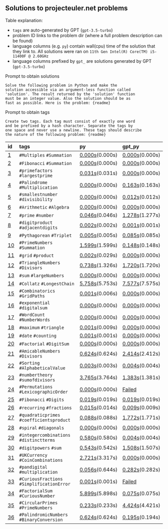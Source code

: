 ## Solutions to projecteuler.net problems

Table explanation:
- `tags` are auto-generated by GPT (`gpt-3.5-turbo`)
- problem ID links to the problem dir (where a full problem description can be
  found)
- language columns (e.g. `py`) contain wall(cpu) time of the
  solution that they link to. All solutions were ran on
  `11th Gen Intel(R) Core(TM) i5-11400F @ 2.60GHz` 
- language columns prefixed by `gpt_` are solutions generated by GPT
  (`gpt-3.5-turbo`)


Prompt to obtain solutions
```
Solve the following problem in Python and make the
solution accessible via an argument-less function called
'solution'. The result returned by the 'solution' function
must be an integer value. Also the solution should be as
fast as possible. Here is the problem: {readme}
```

Prompt to obtain tags
```
Create two tags. Each tag must consist of exactly one word
and be prefixed by a hash character. Separate the tags by
one space and never use a newline. These tags should describe
the nature of the following problem: {readme}
```

| id                         | tags                                       | py                                                 | gpt_py                                                 |
|:---------------------------|:-------------------------------------------|:---------------------------------------------------|:-------------------------------------------------------|
| [1](problems/problem_001)  | `#Multiples` `#Summation`                  | [0.000s](problems/problem_001/solution.py)(0.000s) | [0.000s](problems/problem_001/gpt_solution.py)(0.000s) |
| [2](problems/problem_002)  | `#Fibonacci` `#Summation`                  | [0.000s](problems/problem_002/solution.py)(0.000s) | [0.000s](problems/problem_002/gpt_solution.py)(0.000s) |
| [3](problems/problem_003)  | `#primefactors` `#largestprime`            | [0.031s](problems/problem_003/solution.py)(0.031s) | [0.000s](problems/problem_003/gpt_solution.py)(0.000s) |
| [4](problems/problem_004)  | `#Palindrome` `#Multiplication`            | [0.000s](problems/problem_004/solution.py)(0.000s) | [0.163s](problems/problem_004/gpt_solution.py)(0.163s) |
| [5](problems/problem_005)  | `#smallestnumber` `#divisibility`          | [0.000s](problems/problem_005/solution.py)(0.000s) | [0.012s](problems/problem_005/gpt_solution.py)(0.012s) |
| [6](problems/problem_006)  | `#Arithmetic` `#Algebra`                   | [0.000s](problems/problem_006/solution.py)(0.000s) | [0.000s](problems/problem_006/gpt_solution.py)(0.000s) |
| [7](problems/problem_007)  | `#prime` `#number`                         | [0.046s](problems/problem_007/solution.py)(0.046s) | [1.278s](problems/problem_007/gpt_solution.py)(1.277s) |
| [8](problems/problem_008)  | `#digitproduct` `#adjacentdigits`          | [0.002s](problems/problem_008/solution.py)(0.002s) | [0.001s](problems/problem_008/gpt_solution.py)(0.001s) |
| [9](problems/problem_009)  | `#Pythagorean` `#Triplet`                  | [0.005s](problems/problem_009/solution.py)(0.005s) | [0.085s](problems/problem_009/gpt_solution.py)(0.085s) |
| [10](problems/problem_010) | `#PrimeNumbers` `#Summation`               | [1.599s](problems/problem_010/solution.py)(1.599s) | [0.148s](problems/problem_010/gpt_solution.py)(0.148s) |
| [11](problems/problem_011) | `#grid` `#product`                         | [0.002s](problems/problem_011/solution.py)(0.029s) | [0.000s](problems/problem_011/gpt_solution.py)(0.000s) |
| [12](problems/problem_012) | `#TriangleNumbers` `#Divisors`             | [0.738s](problems/problem_012/solution.py)(1.326s) | [1.720s](problems/problem_012/gpt_solution.py)(1.720s) |
| [13](problems/problem_013) | `#sum` `#largeNumbers`                     | [0.000s](problems/problem_013/solution.py)(0.000s) | [0.000s](problems/problem_013/gpt_solution.py)(0.000s) |
| [14](problems/problem_014) | `#Collatz` `#LongestChain`                 | [5.758s](problems/problem_014/solution.py)(5.753s) | [7.577s](problems/problem_014/gpt_solution.py)(7.575s) |
| [15](problems/problem_015) | `#Combinatorics` `#GridPaths`              | [0.001s](problems/problem_015/solution.py)(0.006s) | [0.000s](problems/problem_015/gpt_solution.py)(0.000s) |
| [16](problems/problem_016) | `#exponential` `#digitalsum`               | [0.000s](problems/problem_016/solution.py)(0.000s) | [0.000s](problems/problem_016/gpt_solution.py)(0.000s) |
| [17](problems/problem_017) | `#WordCount` `#NumberWords`                | [0.000s](problems/problem_017/solution.py)(0.000s) | [0.000s](problems/problem_017/gpt_solution.py)(0.000s) |
| [18](problems/problem_018) | `#maximum` `#triangle`                     | [0.001s](problems/problem_018/solution.py)(0.009s) | [0.000s](problems/problem_018/gpt_solution.py)(0.000s) |
| [19](problems/problem_019) | `#date` `#counting`                        | [0.001s](problems/problem_019/solution.py)(0.001s) | [0.000s](problems/problem_019/gpt_solution.py)(0.000s) |
| [20](problems/problem_020) | `#Factorial` `#DigitSum`                   | [0.000s](problems/problem_020/solution.py)(0.000s) | [0.000s](problems/problem_020/gpt_solution.py)(0.000s) |
| [21](problems/problem_021) | `#AmicableNumbers` `#Divisors`             | [0.624s](problems/problem_021/solution.py)(0.624s) | [2.414s](problems/problem_021/gpt_solution.py)(2.412s) |
| [22](problems/problem_022) | `#Sorting` `#AlphabeticalValue`            | [0.003s](problems/problem_022/solution.py)(0.003s) | [0.004s](problems/problem_022/gpt_solution.py)(0.004s) |
| [23](problems/problem_023) | `#numbertheory` `#sumofdivisors`           | [3.765s](problems/problem_023/solution.py)(3.764s) | [1.383s](problems/problem_023/gpt_solution.py)(1.381s) |
| [24](problems/problem_024) | `#Permutations` `#LexicographicOrder`      | [0.000s](problems/problem_024/solution.py)(0.000s) | [Failed](problems/problem_024/gpt_solution.py)         |
| [25](problems/problem_025) | `#Fibonacci` `#Digits`                     | [0.019s](problems/problem_025/solution.py)(0.019s) | [0.019s](problems/problem_025/gpt_solution.py)(0.019s) |
| [26](problems/problem_026) | `#recurring` `#fractions`                  | [0.015s](problems/problem_026/solution.py)(0.014s) | [0.009s](problems/problem_026/gpt_solution.py)(0.009s) |
| [27](problems/problem_027) | `#quadraticprimes` `#coefficientsproduct`  | [0.088s](problems/problem_027/solution.py)(0.088s) | [1.772s](problems/problem_027/gpt_solution.py)(1.771s) |
| [28](problems/problem_028) | `#spiral` `#diagonals`                     | [0.000s](problems/problem_028/solution.py)(0.000s) | [0.000s](problems/problem_028/gpt_solution.py)(0.000s) |
| [29](problems/problem_029) | `#integercombinations` `#distinctterms`    | [0.580s](problems/problem_029/solution.py)(0.580s) | [0.004s](problems/problem_029/gpt_solution.py)(0.004s) |
| [30](problems/problem_030) | `#digitpowers` `#sum`                      | [0.543s](problems/problem_030/solution.py)(0.542s) | [1.508s](problems/problem_030/gpt_solution.py)(1.507s) |
| [31](problems/problem_031) | `#UKCurrency` `#CoinCombinations`          | [2.721s](problems/problem_031/solution.py)(3.317s) | [0.000s](problems/problem_031/gpt_solution.py)(0.000s) |
| [32](problems/problem_032) | `#pandigital` `#multiplication`            | [0.056s](problems/problem_032/solution.py)(0.644s) | [0.282s](problems/problem_032/gpt_solution.py)(0.282s) |
| [33](problems/problem_033) | `#CuriousFractions` `#SimplificationError` | [0.001s](problems/problem_033/solution.py)(0.001s) | [Failed](problems/problem_033/gpt_solution.py)         |
| [34](problems/problem_034) | `#FactorialSum` `#CuriousNumber`           | [5.899s](problems/problem_034/solution.py)(5.898s) | [0.075s](problems/problem_034/gpt_solution.py)(0.075s) |
| [35](problems/problem_035) | `#CircularPrimes` `#PrimeNumbers`          | [0.233s](problems/problem_035/solution.py)(0.233s) | [4.424s](problems/problem_035/gpt_solution.py)(4.421s) |
| [36](problems/problem_036) | `#PalindromicNumbers` `#BinaryConversion`  | [0.624s](problems/problem_036/solution.py)(0.624s) | [0.195s](problems/problem_036/gpt_solution.py)(0.194s) |